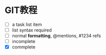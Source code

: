 # GIT教程
- [ ] a task list item
- [ ] list syntax required
- [ ] normal **formatting**, @mentions, #1234 refs
- [ ] incomplete
- [x] commplete
